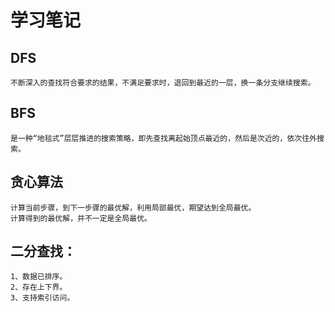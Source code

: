 # 学习笔记

## DFS
    
    不断深入的查找符合要求的结果，不满足要求时，退回到最近的一层，换一条分支继续搜索。

## BFS

    是一种“地毯式”层层推进的搜索策略，即先查找离起始顶点最近的，然后是次近的，依次往外搜索。

## 贪心算法

    计算当前步骤，到下一步骤的最优解，利用局部最优，期望达到全局最优。
    计算得到的最优解，并不一定是全局最优。
## 二分查找：

    1、数据已排序。
    2、存在上下界。
    3、支持索引访问。
